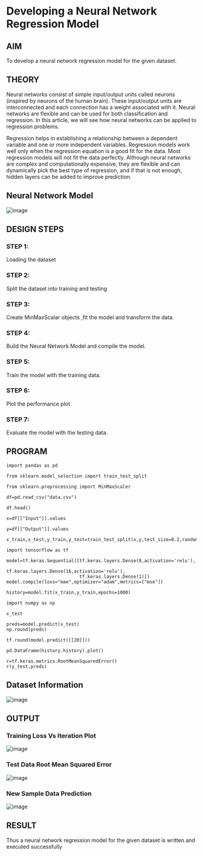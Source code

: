 # Developing a Neural Network Regression Model

## AIM

To develop a neural network regression model for the given dataset.

## THEORY
Neural networks consist of simple input/output units called neurons (inspired by neurons of the human brain). These input/output units are interconnected and each connection has a weight associated with it. Neural networks are flexible and can be used for both classification and regression. In this article, we will see how neural networks can be applied to regression problems.

Regression helps in establishing a relationship between a dependent variable and one or more independent variables. Regression models work well only when the regression equation is a good fit for the data. Most regression models will not fit the data perfectly. Although neural networks are complex and computationally expensive, they are flexible and can dynamically pick the best type of regression, and if that is not enough, hidden layers can be added to improve prediction. 

## Neural Network Model

![image](https://user-images.githubusercontent.com/74660507/187084426-6fbe69cc-49a9-4792-86a3-da1cec3cd984.png)


## DESIGN STEPS

### STEP 1:

Loading the dataset

### STEP 2:

Split the dataset into training and testing

### STEP 3:

Create MinMaxScalar objects ,fit the model and transform the data.

### STEP 4:

Build the Neural Network Model and compile the model.

### STEP 5:

Train the model with the training data.

### STEP 6:

Plot the performance plot

### STEP 7:

Evaluate the model with the testing data.

## PROGRAM
``` python3
import pandas as pd

from sklearn.model_selection import train_test_split

from sklearn.preprocessing import MinMaxScaler

df=pd.read_csv("data.csv")

df.head()

x=df[["Input"]].values

y=df[["Output"]].values

x_train,x_test,y_train,y_test=train_test_split(x,y,test_size=0.2,random_state=42)

import tensorflow as tf

model=tf.keras.Sequential([tf.keras.layers.Dense(8,activation='relu'),
                           tf.keras.layers.Dense(16,activation='relu'),
                           tf.keras.layers.Dense(1)])
model.compile(loss="mae",optimizer="adam",metrics=["mse"])

history=model.fit(x_train,y_train,epochs=1000)

import numpy as np

x_test

preds=model.predict(x_test)
np.round(preds)

tf.round(model.predict([[20]]))

pd.DataFrame(history.history).plot()

r=tf.keras.metrics.RootMeanSquaredError()
r(y_test,preds)

```
## Dataset Information

![image](https://user-images.githubusercontent.com/75235128/187080149-c0d3f420-7ef5-4627-9815-bb2039af2ee2.png)

## OUTPUT

### Training Loss Vs Iteration Plot

![image](https://user-images.githubusercontent.com/75235128/187079548-d80dd933-6cb2-4cb7-9029-af1d632de9bb.png)

### Test Data Root Mean Squared Error

![image](https://user-images.githubusercontent.com/75235128/187080084-3a894e9c-6b3f-4546-af36-5da4dda24daa.png)

### New Sample Data Prediction

![image](https://user-images.githubusercontent.com/75235128/187080117-601abfe6-707a-4850-a8f1-96bb6a670a71.png)

## RESULT
Thus a neural network regression model for the given dataset is written and executed successfully
